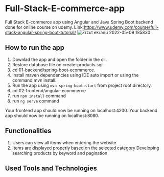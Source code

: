 # Full-Stack-E-commerce-app
Full Stack E-commerce app using Angular and Java Spring Boot backend done for online course on udemy.
Link:https://www.udemy.com/course/full-stack-angular-spring-boot-tutorial/
![Zrzut ekranu 2022-05-09 185830](https://user-images.githubusercontent.com/99674392/167460091-2dc5a4d0-34bf-47e9-9bdc-b33994af9b9f.png)


## How to run the app
1. Downlad the app and open the folder in the cli.
2. Restore database file on create-products.sql.
3. cd 01-backend/spring-boot-ecommerce.
4. Install maven dependencies using IDE auto import or using the command mvn install.
5. Run the app using `mvn spring-boot:start` from project root directory.
6. cd 02-frontend/angular-ecommerce
7. run `npm install` command
8. run `ng serve` command

Your frontend app should now be running on localhost:4200. Your backend app should now be running on localhost:8080.

## Functionalities
1. Users can view all items when entering the website
2. Items are displayed properly based on the selected category
Developing searching products by keyword and pagination

## Used Tools and Technologies



